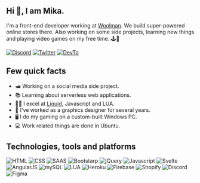 ## Hi 👋, I am Mika.
I'm a front-end developer working at [Woolman](https://woolman.io). We build super-powered online stores there. Also working on some side projects, learning new things and playing video games on my free time. 🕹🛒

[![Discord](https://img.shields.io/badge/Discord-7289DA?style=for-the-badge&logo=discord&logoColor=white)](https://discord.gg/P2chD5vVHS)
[![Twitter](https://img.shields.io/badge/Twitter-1DA1F2?style=for-the-badge&logo=twitter&logoColor=white)](https://twitter.com/msyyn)
[![DevTo](https://img.shields.io/badge/dev.to-0A0A0A?style=for-the-badge&logo=dev.to&logoColor=white)](https://dev.to/msyyn)

## Few quick facts
- 🛥 Working on a social media side project. 
- 📚 Learning about serverless web applications.
- 🧑‍💻 I excel at [Liquid](https://shopify.github.io/liquid/), Javascript and LUA.
- 🎨 I've worked as a graphics designer for several years.
- 🖥️ I do my gaming on a custom-built Windows PC.
- 💻 Work related things are done in Ubuntu.

## Technologies, tools and platforms
![HTML](https://img.shields.io/badge/HTML5-E34F26?style=for-the-badge&logo=html5&logoColor=white)
![CSS](https://img.shields.io/badge/CSS3-1572B6?style=for-the-badge&logo=css3&logoColor=white)
![SAAS](https://img.shields.io/badge/Sass-CC6699?style=for-the-badge&logo=sass&logoColor=white)
![Bootstarp](https://img.shields.io/badge/Bootstrap-563D7C?style=for-the-badge&logo=bootstrap&logoColor=white)
![jQuery](https://img.shields.io/badge/jQuery-0769AD?style=for-the-badge&logo=jquery&logoColor=white)
![Javascript](https://img.shields.io/badge/JavaScript-F7DF1E?style=for-the-badge&logo=javascript&logoColor=black)
![Svelte](https://img.shields.io/badge/Svelte-4A4A55?style=for-the-badge&logo=svelte&logoColor=FF3E00)
![AngularJS](https://img.shields.io/badge/AngularJS-E23237?style=for-the-badge&logo=angularjs&logoColor=white)
![mySQL](https://img.shields.io/badge/MySQL-00000F?style=for-the-badge&logo=mysql&logoColor=white)
![LUA](https://img.shields.io/badge/Lua-2C2D72?style=for-the-badge&logo=lua&logoColor=white)
![Heroku](https://img.shields.io/badge/Heroku-430098?style=for-the-badge&logo=heroku&logoColor=white)
![Firebase](https://img.shields.io/badge/Firebase-F5820D?style=for-the-badge&logo=firebase&logoColor=white)
![Shopify](https://img.shields.io/badge/Shopify-7AB55c?style=for-the-badge&logo=shopify&logoColor=white)
![Discord](https://img.shields.io/badge/Discord%20API-7289DA?style=for-the-badge&logo=discord&logoColor=white)
![Figma](https://img.shields.io/badge/Figma-e04a34?style=for-the-badge&logo=figma&logoColor=white)

<!--
**msyyn/msyyn** is a ✨ _special_ ✨ repository because its `README.md` (this file) appears on your GitHub profile.

Here are some ideas to get you started:
![visitors](https://visitor-badge.glitch.me/badge?page_id=msyyn)

- 🔭 I’m currently working on ...
- 🌱 I’m currently learning ...
- 👯 I’m looking to collaborate on ...
- 🤔 I’m looking for help with ...
- 💬 Ask me about ...
- 📫 How to reach me: ...
- 😄 Pronouns: ...
- ⚡ Fun fact: ...
-->

